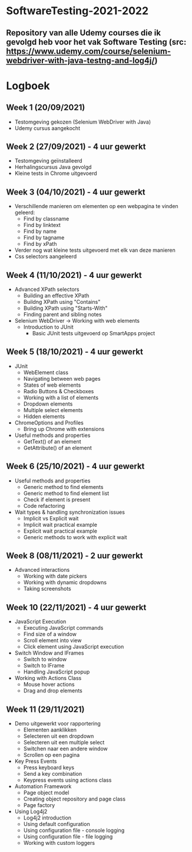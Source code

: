 # SoftwareTesting-2021-2022
## Repository van alle Udemy courses die ik gevolgd heb voor het vak Software Testing (src: https://www.udemy.com/course/selenium-webdriver-with-java-testng-and-log4j/)

# Logboek

## Week 1 (20/09/2021) 
- Testomgeving gekozen (Selenium WebDriver with Java)
- Udemy cursus aangekocht

## Week 2 (27/09/2021) - 4 uur gewerkt
- Testomgeving geïnstalleerd
- Herhalingscursus Java gevolgd
- Kleine tests in Chrome uitgevoerd

## Week 3 (04/10/2021) - 4 uur gewerkt
- Verschillende manieren om elementen op een webpagina te vinden geleerd:
	- Find by classname
	- Find by linktext
	- Find by name
	- Find by tagname
	- Find by xPath
- Verder nog wat kleine tests uitgevoerd met elk van deze manieren
- Css selectors aangeleerd

## Week 4 (11/10/2021) - 4 uur gewerkt
- Advanced XPath selectors
	- Building an effective XPath
	- Buildng XPath using "Contains"
	- Building XPath using "Starts-With"
	- Finding parent and sibling notes
- Selenium WebDriver -> Working with web elements
	- Introduction to JUnit
		- Basic JUnit tests uitgevoerd op SmartApps project

## Week 5 (18/10/2021) - 4 uur gewerkt
- JUnit
	- WebElement class
	- Navigating between web pages
	- States of web elements
	- Radio Buttons & Checkboxes
	- Working with a list of elements
	- Dropdown elements
	- Multiple select elements
	- Hidden elements
- ChromeOptions and Profiles
	- Bring up Chrome with extensions
- Useful methods and properties
	- GetText() of an element
	- GetAttribute() of an element

## Week 6 (25/10/2021) - 4 uur gewerkt
- Useful methods and properties
	- Generic method to find elements
	- Generic method to find element list
	- Check if element is present
	- Code refactoring
- Wait types & handling synchronization issues
	- Implicit vs Explicit wait
	- Implicit wait practical example
	- Explicit wait practical example
	- Generic methods to work with explicit wait

## Week 8 (08/11/2021) - 2 uur gewerkt
- Advanced interactions
	- Working with date pickers
	- Working with dynamic dropdowns
	- Taking screenshots

## Week 10 (22/11/2021) - 4 uur gewerkt
- JavaScript Execution
	- Executing JavaScript commands
	- Find size of a window
	- Scroll element into view
	- Click element using JavaScript execution
- Switch Window and IFrames
	- Switch to window
	- Switch to IFrame
	- Handling JavaScript popup
- Working with Actions Class
	- Mouse hover actions
	- Drag and drop elements

## Week 11 (29/11/2021)
- Demo uitgewerkt voor rapportering
	- Elementen aanklikken
	- Selecteren uit een dropdown
	- Selecteren uit een multiple select
	- Switchen naar een andere window
	- Scrollen op een pagina
- Key Press Events
	- Press keyboard keys
	- Send a key combination
	- Keypress events using actions class
- Automation Framework
	- Page object model
	- Creating object repository and page class
	- Page factory
- Using Log4j2
	- Log4j2 introduction
	- Using default configuration
	- Using configuration file - console logging
	- Using configuration file - file logging
	- Working with custom loggers
